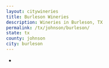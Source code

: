```yaml
---
layout: citywineries
title: Burleson Wineries
description: Wineries in Burleson, TX
permalink: /tx/johnson/burleson/
state: tx
county: johnson
city: burleson
---
```

-
